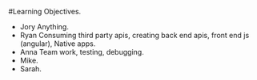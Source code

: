 #Learning Objectives.

* Jory Anything.
* Ryan Consuming third party apis, creating back end apis, front end js (angular), Native apps.
* Anna Team work, testing, debugging.
* Mike.
* Sarah.

